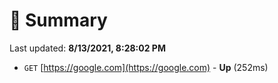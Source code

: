 # 📖 Summary
Last updated: **8/13/2021, 8:28:02 PM**

- `GET` [https://google.com](https://google.com) - **Up** (252ms)

